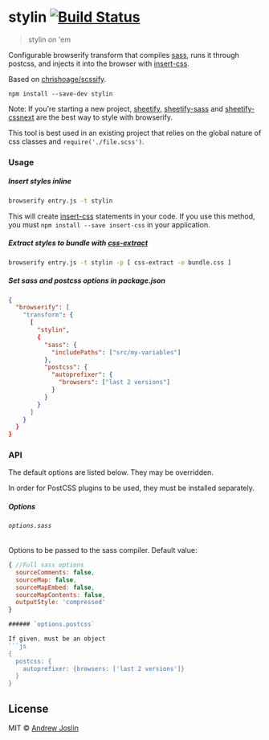 # stylin [![Build Status](https://travis-ci.org/ajoslin/stylin.svg?branch=master)](https://travis-ci.org/ajoslin/stylin)

> stylin on 'em

Configurable browserify transform that compiles [sass](http://sass-lang.com), runs it through postcss, and injects it into the browser with [insert-css](https://github.com/substack/insert-css).

Based on [chrishoage/scssify](https://github.com/chrishoage/scssify).

```
npm install --save-dev stylin
```

Note: If you're starting a new project, [sheetify](https://github.com/stackcss/sheetify), [sheetify-sass](https://github.com/stackcss/sheetify-sass) and [sheetify-cssnext](https://github.com/stackcss/sheetify-cssnext) are the best way to style with browserify.

This tool is best used in an existing project that relies on the global nature of css classes and `require('./file.scss')`.

### Usage

##### Insert styles inline

```sh
browserify entry.js -t stylin
```

This will create [insert-css](https://github.com/substack/insert-css) statements in your code. If you use this method, you must `npm install --save insert-css` in your application.

##### Extract styles to bundle with [css-extract](https://github.com/stackcss/css-extract)

```sh
browserify entry.js -t stylin -p [ css-extract -o bundle.css ]
```

##### Set sass and postcss options in package.json

```json
{
  "browserify": [
    "transform": {
      [
        "stylin",
        {
          "sass": {
            "includePaths": ["src/my-variables"]
          },
          "postcss": {
            "autoprefixer": {
              "browsers": ["last 2 versions"]
            }
          }
        }
      ]
    }
  }
}
```

### API

The default options are listed below. They may be overridden.

In order for PostCSS plugins to be used, they must be installed separately.

##### Options

###### `options.sass`

Options to be passed to the sass compiler. Default value:

```js
{ //Full sass options
  sourceComments: false,
  sourceMap: false,
  sourceMapEmbed: false,
  sourceMapContents: false,
  outputStyle: 'compressed'
}

###### `options.postcss`

If given, must be an object
```js
{
  postcss: {
    autoprefixer: {browsers: ['last 2 versions']}
  }
}
```

## License

MIT © [Andrew Joslin](http://ajoslin.com)
